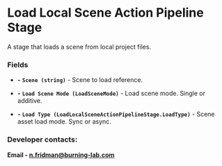 # Load Local Scene Action Pipeline Stage

A stage that loads a scene from local project files.

### Fields

- **-** **`Scene (string)`** - Scene to load reference.

- **-** **`Load Scene Mode (LoadSceneMode)`** - Load scene mode. Single or additive.

- **-** **`Load Type (LoadLocalSceneActionPipelineStage.LoadType)`** - Scene asset load mode. Sync or async.

### Developer contacts:

**Email - [n.fridman@burning-lab.com](mailto://n.fridman@burning-lab.com)**